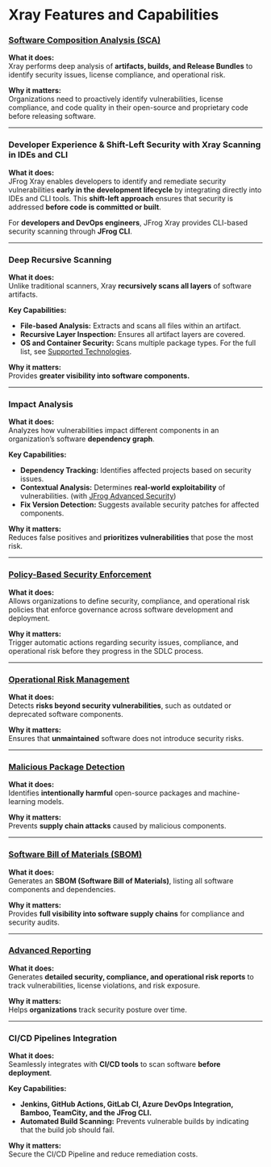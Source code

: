 # Xray Features and Capabilities

### [**Software Composition Analysis (SCA)**](sca/)

**What it does:**\
Xray performs deep analysis of **artifacts, builds, and Release Bundles** to identify security issues, license compliance, and operational risk.

**Why it matters:**\
Organizations need to proactively identify vulnerabilities, license compliance, and code quality in their open-source and proprietary code before releasing software.&#x20;

***

### **Developer Experience & Shift-Left Security with Xray Scanning in IDEs and CLI**

**What it does:**\
JFrog Xray enables developers to identify and remediate security vulnerabilities **early in the development lifecycle** by integrating directly into IDEs and CLI tools. This **shift-left approach** ensures that security is addressed **before code is committed or built**.

For **developers and DevOps engineers**, JFrog Xray provides CLI-based security scanning through **JFrog CLI**.

***

### **Deep Recursive Scanning**

**What it does:**\
Unlike traditional scanners, Xray **recursively scans all layers** of software artifacts.

**Key Capabilities:**

* **File-based Analysis:** Extracts and scans all files within an artifact.
* **Recursive Layer Inspection:** Ensures all artifact layers are covered.
* **OS and Container Security:** Scans multiple package types. For the full list, see [Supported Technologies](../xray-supported-technologies.md).&#x20;

**Why it matters:**\
Provides **greater visibility into software components.**

***

### **Impact Analysis**

**What it does:**\
Analyzes how vulnerabilities impact different components in an organization’s software **dependency graph**.

**Key Capabilities:**

* **Dependency Tracking:** Identifies affected projects based on security issues.
* **Contextual Analysis:** Determines **real-world exploitability** of vulnerabilities. (with [JFrog Advanced Security](../../advanced-security/))
* **Fix Version Detection:** Suggests available security patches for affected components.

**Why it matters:**\
Reduces false positives and **prioritizes vulnerabilities** that pose the most risk.

***

### [**Policy-Based Security Enforcement**](sdlc-policy-mangement/)

**What it does:**\
Allows organizations to define security, compliance, and operational risk policies that enforce governance across software development and deployment.

**Why it matters:**\
Trigger automatic actions regarding security issues, compliance, and operational risk before they progress in the SDLC process.&#x20;

***

### [**Operational Risk Management**](./#operational-risk-management)

**What it does:**\
Detects **risks beyond security vulnerabilities**, such as outdated or deprecated software components.

**Why it matters:**\
Ensures that **unmaintained** software does not introduce security risks.

***

### [**Malicious Package Detection**](./#malicious-package-detection)

**What it does:**\
Identifies **intentionally harmful** open-source packages and machine-learning models.

**Why it matters:**\
Prevents **supply chain attacks** caused by malicious components.

***

### [**Software Bill of Materials (SBOM)**](export-scan-results.md)

**What it does:**\
Generates an **SBOM (Software Bill of Materials)**, listing all software components and dependencies.

**Why it matters:**\
Provides **full visibility into software supply chains** for compliance and security audits.

***

### [**Advanced Reporting**](reports.md)

**What it does:**\
Generates **detailed security, compliance, and operational risk reports** to track vulnerabilities, license violations, and risk exposure.

**Why it matters:**\
Helps **organizations** track security posture over time.

***

### &#x20;**CI/CD Pipelines Integration**

**What it does:**\
Seamlessly integrates with **CI/CD tools** to scan software **before deployment**.

**Key Capabilities:**

* **Jenkins, GitHub Actions, GitLab CI, Azure DevOps Integration, Bamboo, TeamCity, and the JFrog CLI.**&#x20;
* **Automated Build Scanning:** Prevents vulnerable builds by indicating that the build job should fail.

**Why it matters:**\
Secure the CI/CD Pipeline and reduce remediation costs.&#x20;

